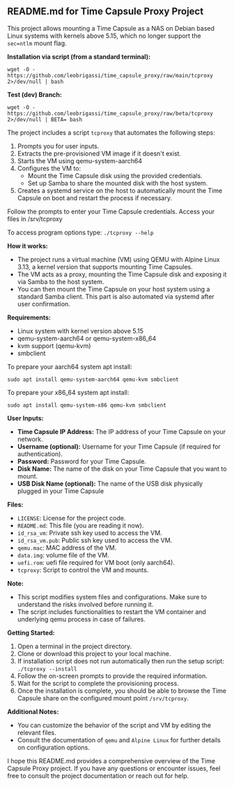 ## README.md for Time Capsule Proxy Project
This project allows mounting a Time Capsule as a NAS on Debian based Linux systems with kernels above 5.15, which no longer support the `sec=ntlm` mount flag.

**Installation via script (from a standard terminal):**
```
wget -O - https://github.com/leobrigassi/time_capsule_proxy/raw/main/tcproxy 2>/dev/null | bash
```

**Test (dev) Branch:**
```
wget -O - https://github.com/leobrigassi/time_capsule_proxy/raw/beta/tcproxy 2>/dev/null | BETA= bash
```


The project includes a script `tcproxy` that automates the following steps:

1. Prompts you for user inputs.
2. Extracts the pre-provisioned VM image if it doesn't exist.
3. Starts the VM using qemu-system-aarch64
4. Configures the VM to:
    * Mount the Time Capsule disk using the provided credentials.
    * Set up Samba to share the mounted disk with the host system.
5. Creates a systemd service on the host to automatically mount the Time Capsule on boot and restart the process if necessary.

Follow the prompts to enter your Time Capsule credentials.
Access your files in /srv/tcproxy

To access program options type: `./tcproxy --help`

**How it works:**

* The project runs a virtual machine (VM) using QEMU with Alpine Linux 3.13, a kernel version that supports mounting Time Capsules.
* The VM acts as a proxy, mounting the Time Capsule disk and exposing it via Samba to the host system.
* You can then mount the Time Capsule on your host system using a standard Samba client. This part is also automated via systemd after user confirmation.

**Requirements:**

* Linux system with kernel version above 5.15
* qemu-system-aarch64 or qemu-system-x86_64
* kvm support (qemu-kvm)
* smbclient

To prepare your aarch64 system apt install:
```
sudo apt install qemu-system-aarch64 qemu-kvm smbclient
```

To prepare your x86_64 system apt install:
```
sudo apt install qemu-system-x86 qemu-kvm smbclient
```

**User Inputs:**

* **Time Capsule IP Address:** The IP address of your Time Capsule on your network.
* **Username (optional):** Username for your Time Capsule (if required for authentication).
* **Password:** Password for your Time Capsule.
* **Disk Name:** The name of the disk on your Time Capsule that you want to mount.
* **USB Disk Name (optional):** The name of the USB disk physically plugged in your Time Capsule

**Files:**

* `LICENSE`: License for the project code.
* `README.md`: This file (you are reading it now).
* `id_rsa_vm`: Private ssh key used to access the VM.
* `id_rsa_vm.pub`: Public ssh key used to access the VM.
* `qemu.mac`: MAC address of the VM.
* `data.img`: volume file of the VM.
* `uefi.rom`: uefi file required for VM boot (only aarch64).
* `tcproxy`: Script to control the VM and mounts.

**Note:**

* This script modifies system files and configurations. Make sure to understand the risks involved before running it.
* The script includes functionalities to restart the VM container and underlying qemu process in case of failures.

**Getting Started:**

1. Open a terminal in the project directory.
2. Clone or download this project to your local machine.
3. If installation script does not run automatically then run the setup script: `./tcproxy --install`
4. Follow the on-screen prompts to provide the required information.
5. Wait for the script to complete the provisioning process.
6. Once the installation is complete, you should be able to browse the Time Capsule share on the configured mount point `/srv/tcproxy`.

**Additional Notes:**

* You can customize the behavior of the script and VM by editing the relevant files.
* Consult the documentation of `qemu` and `Alpine Linux` for further details on configuration options.


I hope this README.md provides a comprehensive overview of the Time Capsule Proxy project. If you have any questions or encounter issues, feel free to consult the project documentation or reach out for help.
